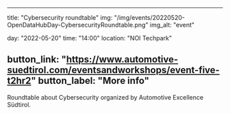 <!--
SPDX-FileCopyrightText: NOI Techpark <digital@noi.bz.it>

SPDX-License-Identifier: CC0-1.0
-->

---
title: "Cybersecurity roundtable"
img: "/img/events/20220520-OpenDataHubDay-CybersecurityRoundtable.png"
img_alt: "event"

day: "2022-05-20"
time: "14:00"
location: "NOI Techpark"

button_link: "https://www.automotive-suedtirol.com/eventsandworkshops/event-five-t2hr2"
button_label: "More info"
---

Roundtable about Cybersecurity organized by Automotive Excellence Südtirol.
